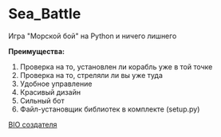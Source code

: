 # Sea_Battle
Игра "Морской бой" на Python и ничего лишнего

<b>Преимущества:</b><br>

1. Проверка на то, установлен ли корабль уже в той точке<br>
2. Проверка на то, стреляли ли вы уже туда<br>
3. Удобное управление<br>
4. Красивый дизайн<br>
5. Сильный бот<br>
6. Файл-установщик библиотек в комплекте (setup.py)<br>

<a href="https://ltx.bio/httpshotmaker">BIO создателя</a>
